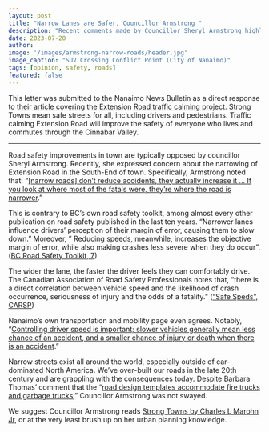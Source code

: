 ```yaml
---
layout: post
title: "Narrow Lanes are Safer, Councillor Armstrong "
description: "Recent comments made by Councillor Sheryl Armstrong highlight common misunderstandings and myths about road safety."
date: 2023-07-20
author: 
image: '/images/armstrong-narrow-roads/header.jpg'
image_caption: "SUV Crossing Conflict Point (City of Nanaimo)"
tags: [opinion, safety, roads]
featured: false
---
```


This letter was submitted to the Nanaimo News Bulletin as a direct response to [their article covering the Extension Road traffic calming project](https://www.nanaimobulletin.com/news/traffic-calming-modifications-coming-to-extension-road-in-south-nanaimo/). Strong Towns mean safe streets for all, including drivers and pedestrians. Traffic calming Extension Road will improve the safety of everyone who lives and commutes through the Cinnabar Valley.

---

Road safety improvements in town are typically opposed by councillor Sheryl Armstrong. Recently, she expressed concern about the narrowing of Extension Road in the South-End of town. Specifically, Armstrong noted that: “[[narrow roads] don’t reduce accidents, they actually increase it … If you look at where most of the fatals were, they’re where the road is narrower](https://www.nanaimobulletin.com/news/traffic-calming-modifications-coming-to-extension-road-in-south-nanaimo/).”

This is contrary to BC’s own road safety toolkit, among almost every other publication on road safety published in the last ten years. “Narrower lanes influence drivers’ perception of their margin of error, causing them to slow down.” Moreover, ” Reducing speeds, meanwhile, increases the objective margin of error, while also making crashes less severe
when they do occur”. ([BC Road Safety Toolkit, 7](https://www2.gov.bc.ca/assets/gov/driving-and-transportation/driving/consequences/vision-zero/resource-kit-community-road-safety-toolkit-module2.pdf)) 

The wider the lane, the faster the driver feels they can comfortably drive. The Canadian Association of Road Safety Professionals notes that, “there is a direct correlation between vehicle speed and the likelihood of crash occurrence, seriousness of injury and the odds of a fatality.” ([“Safe Speds”, CARSP](https://carsp.ca/en/news-and-resources/road-safety-information/safe-speeds/)) 

Nanaimo’s own transportation and mobility page even agrees. Notably, “[Controlling driver speed is important; slower vehicles generally mean less chance of an accident, and a smaller chance of injury or death when there is an accident](https://www.nanaimo.ca/transportation-mobility/traffic-calming).” 

Narrow streets exist all around the world, especially outside of car-dominated North America. We’ve over-built our roads in the late 20th century and are grappling with the consequences today. Despite Barbara Thomas’ comment that the “[road design templates accommodate fire trucks and garbage trucks](https://www.nanaimobulletin.com/news/traffic-calming-modifications-coming-to-extension-road-in-south-nanaimo),” Councillor Armstrong was not swayed. 

We suggest Councillor Armstrong reads [Strong Towns by Charles L Marohn Jr](https://www.strongtowns.org/strong-towns-book), or at the very least brush up on her urban planning knowledge. 

